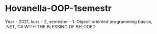 # Hovanella-OOP-1semestr
Year - 2021, kurs - 2, semester - 1.
Object-oriented programming basics, .NET, C#
WITH THE BLESSING OF BELODED
